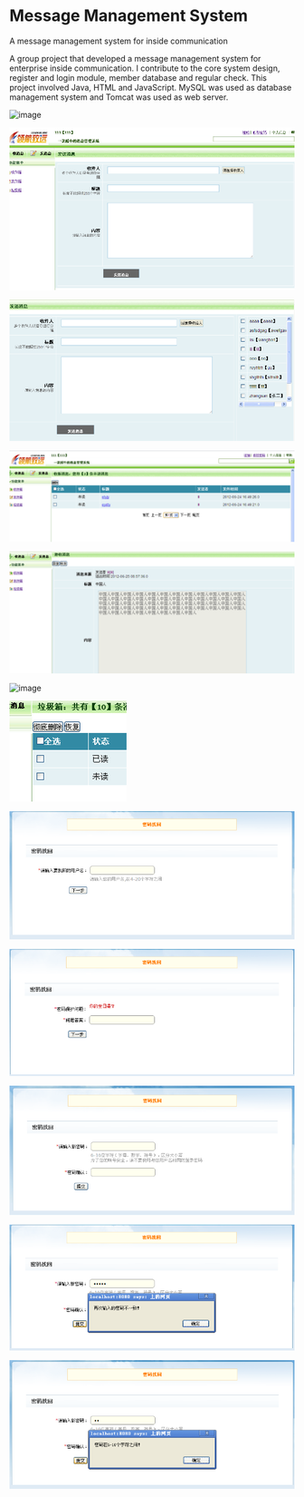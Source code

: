 # Message Management System

A message management system for inside communication

A group project that developed a message management system for enterprise inside communication. I contribute to the core system design, register and login module, member database and regular check. This project involved Java, HTML and JavaScript. MySQL was used as database management system and Tomcat was used as web server.

![image](https://github.com/ArthurHuo/message-management-system/raw/master/images/01.png)

![image](https://github.com/ArthurHuo/message-management-system/raw/master/images/02.png)

![image](https://github.com/ArthurHuo/message-management-system/raw/master/images/03.png)

![image](https://github.com/ArthurHuo/message-management-system/raw/master/images/04.png)

![image](https://github.com/ArthurHuo/message-management-system/raw/master/images/05.png)

![image](https://github.com/ArthurHuo/message-management-system/raw/master/images/06.png)

![image](https://github.com/ArthurHuo/message-management-system/raw/master/images/07.png)

![image](https://github.com/ArthurHuo/message-management-system/raw/master/images/08.png)

![image](https://github.com/ArthurHuo/message-management-system/raw/master/images/09.png)

![image](https://github.com/ArthurHuo/message-management-system/raw/master/images/10.png)

![image](https://github.com/ArthurHuo/message-management-system/raw/master/images/11.png)

![image](https://github.com/ArthurHuo/message-management-system/raw/master/images/12.png)

